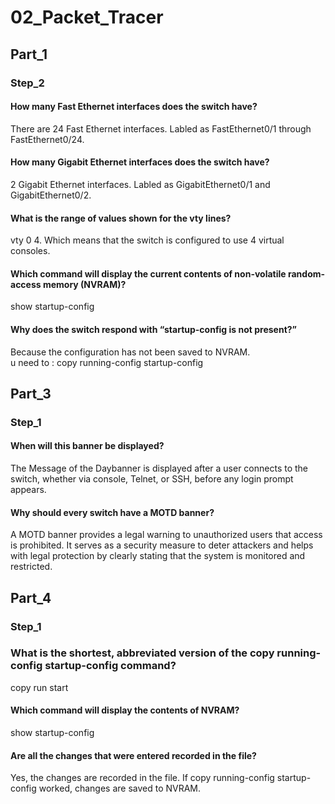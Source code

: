 # 02_Packet_Tracer

## Part_1
### Step_2

#### How many Fast Ethernet interfaces does the switch have?

There are 24 Fast Ethernet interfaces. Labled as FastEthernet0/1 through FastEthernet0/24.

#### How many Gigabit Ethernet interfaces does the switch have?

2 Gigabit Ethernet interfaces. Labled as GigabitEthernet0/1 and GigabitEthernet0/2.

#### What is the range of values shown for the vty lines?

vty 0 4. Which means that the switch is configured to use 4 virtual consoles.

#### Which command will display the current contents of non-volatile random-access memory (NVRAM)?

show startup-config

#### Why does the switch respond with “startup-config is not present?”

Because the configuration has not been saved to NVRAM.    
u need to : copy running-config startup-config


## Part_3
### Step_1

#### When will this banner be displayed?
The Message of the Daybanner is displayed after a user connects to the switch, whether via console, Telnet, or SSH, before any login prompt appears.

#### Why should every switch have a MOTD banner?
A MOTD banner provides a legal warning to unauthorized users that access is prohibited.
It serves as a security measure to deter attackers and helps with legal protection by clearly stating that the system is monitored and restricted.

## Part_4
### Step_1

### What is the shortest, abbreviated version of the copy running-config startup-config command?
copy run start


#### Which command will display the contents of NVRAM?
show startup-config


#### Are all the changes that were entered recorded in the file?
Yes, the changes are recorded in the file. If copy running-config startup-config worked, changes are saved to NVRAM. 